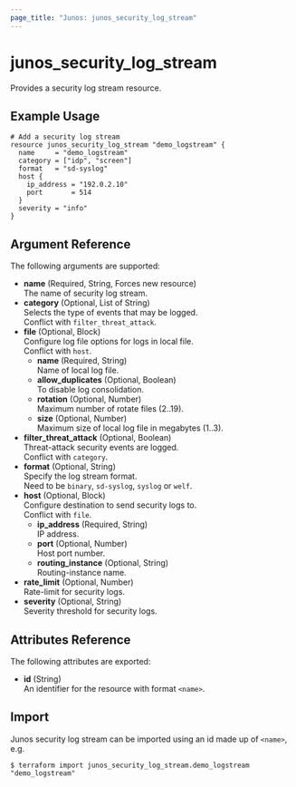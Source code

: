 ```yaml
---
page_title: "Junos: junos_security_log_stream"
---
```


# junos_security_log_stream

Provides a security log stream resource.

## Example Usage

```hcl
# Add a security log stream
resource junos_security_log_stream "demo_logstream" {
  name     = "demo_logstream"
  category = ["idp", "screen"]
  format   = "sd-syslog"
  host {
    ip_address = "192.0.2.10"
    port       = 514
  }
  severity = "info"
}
```

## Argument Reference

The following arguments are supported:

- **name** (Required, String, Forces new resource)  
  The name of security log stream.
- **category** (Optional, List of String)  
  Selects the type of events that may be logged.  
  Conflict with `filter_threat_attack`.
- **file** (Optional, Block)  
  Configure log file options for logs in local file.  
  Conflict with `host`.
  - **name** (Required, String)  
    Name of local log file.
  - **allow_duplicates** (Optional, Boolean)  
    To disable log consolidation.
  - **rotation** (Optional, Number)  
    Maximum number of rotate files (2..19).
  - **size** (Optional, Number)  
    Maximum size of local log file in megabytes (1..3).
- **filter_threat_attack** (Optional, Boolean)  
  Threat-attack security events are logged.  
  Conflict with `category`.
- **format** (Optional, String)  
  Specify the log stream format.  
  Need to be `binary`, `sd-syslog`, `syslog` or `welf`.
- **host** (Optional, Block)  
  Configure destination to send security logs to.  
  Conflict with `file`.
  - **ip_address** (Required, String)  
    IP address.
  - **port** (Optional, Number)  
    Host port number.
  - **routing_instance** (Optional, String)  
    Routing-instance name.
- **rate_limit** (Optional, Number)  
  Rate-limit for security logs.
- **severity** (Optional, String)  
  Severity threshold for security logs.

## Attributes Reference

The following attributes are exported:

- **id** (String)  
  An identifier for the resource with format `<name>`.

## Import

Junos security log stream can be imported using an id made up of `<name>`, e.g.

```shell
$ terraform import junos_security_log_stream.demo_logstream "demo_logstream"
```
